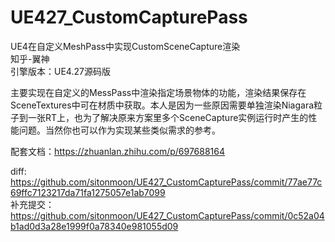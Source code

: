 # UE427_CustomCapturePass
UE4在自定义MeshPass中实现CustomSceneCapture渲染  
知乎-翼神  
引擎版本：UE4.27源码版

主要实现在自定义的MessPass中渲染指定场景物体的功能，渲染结果保存在SceneTextures中可在材质中获取。本人是因为一些原因需要单独渲染Niagara粒子到一张RT上，也为了解决原来方案里多个SceneCapture实例运行时产生的性能问题。当然你也可以作为实现某些类似需求的参考。

配套文档：https://zhuanlan.zhihu.com/p/697688164

diff:
https://github.com/sitonmoon/UE427_CustomCapturePass/commit/77ae77c69ffc7123217da71fa1275057e1ab7099  
补充提交：
https://github.com/sitonmoon/UE427_CustomCapturePass/commit/0c52a04b1ad0d3a28e1999f0a78340e981055d09
